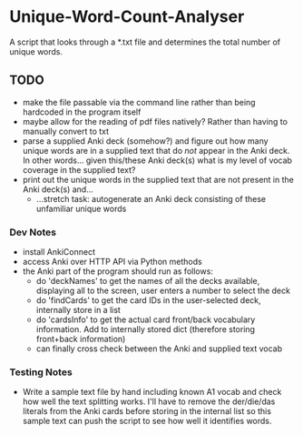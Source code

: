# Unique-Word-Count-Analyser
A script that looks through a *.txt file and determines the total number of unique words.

## TODO
- make the file passable via the command line rather than being hardcoded in the program itself
- maybe allow for the reading of pdf files natively? Rather than having to manually convert to txt
- parse a supplied Anki deck (somehow?) and figure out how many unique words are in a supplied text that do *not* appear
  in the Anki deck. In other words... given this/these Anki deck(s) what is my level of vocab coverage in the supplied text?
- print out the unique words in the supplied text that are not present in the Anki deck(s) and...
  - ...stretch task: autogenerate an Anki deck consisting of these unfamiliar unique words
  
### Dev Notes
- install AnkiConnect
- access Anki over HTTP API via Python methods
- the Anki part of the program should run as follows:
  - do 'deckNames' to get the names of all the decks available, displaying all to the screen, user enters a number to select the deck
  - do 'findCards' to get the card IDs in the user-selected deck, internally store in a list
  - do 'cardsInfo' to get the actual card front/back vocabulary information. Add to internally stored dict (therefore storing front+back information)
  - can finally cross check between the Anki and supplied text vocab
  
### Testing Notes
- Write a sample text file by hand including known A1 vocab and check how well the text splitting works. I'll have to remove the der/die/das literals from the
  Anki cards before storing in the internal list so this sample text can push the script to see how well it identifies words.
